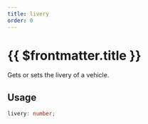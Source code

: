 ```yaml
---
title: livery
order: 0
---
```


# {{ $frontmatter.title }}

Gets or sets the livery of a vehicle.

## Usage

```ts
livery: number;
```
